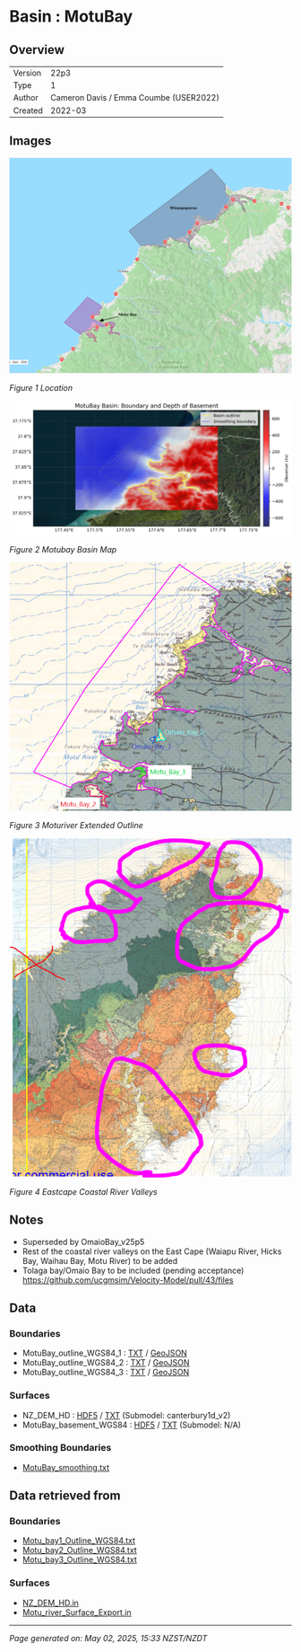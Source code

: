 # Basin : MotuBay

## Overview
|         |                     |
|---------|---------------------|
| Version | 22p3           |
| Type    | 1        |
| Author  | Cameron Davis / Emma Coumbe (USER2022)            |
| Created | 2022-03           |


## Images
![](../images/maps/motubay_whangaparoa.png)

*Figure 1 Location*

![](../images/regional/MotuBay_basin_map.png)

*Figure 2 Motubay Basin Map*

![](../images/basins/moturiver_extended_outline.png)

*Figure 3 Moturiver Extended Outline*

![](../images/basins/eastcape_coastal_river_valleys.png)

*Figure 4 Eastcape Coastal River Valleys*


## Notes
- Superseded by OmaioBay_v25p5
- Rest of the coastal river valleys on the East Cape (Waiapu River, Hicks Bay, Waihau Bay, Motu River) to be added
- Tolaga bay/Omaio Bay to be included (pending acceptance) https://github.com/ucgmsim/Velocity-Model/pull/43/files

## Data
### Boundaries
- MotuBay_outline_WGS84_1 : [TXT](../../velocity_modelling/data/regional/MotuBay/MotuBay_outline_WGS84_1.txt) / [GeoJSON](../../velocity_modelling/data/regional/MotuBay/MotuBay_outline_WGS84_1.geojson)
- MotuBay_outline_WGS84_2 : [TXT](../../velocity_modelling/data/regional/MotuBay/MotuBay_outline_WGS84_2.txt) / [GeoJSON](../../velocity_modelling/data/regional/MotuBay/MotuBay_outline_WGS84_2.geojson)
- MotuBay_outline_WGS84_3 : [TXT](../../velocity_modelling/data/regional/MotuBay/MotuBay_outline_WGS84_3.txt) / [GeoJSON](../../velocity_modelling/data/regional/MotuBay/MotuBay_outline_WGS84_3.geojson)

### Surfaces
- NZ_DEM_HD : [HDF5](../../velocity_modelling/data/global/surface/NZ_DEM_HD.h5) / [TXT](../../velocity_modelling/data/global/surface/NZ_DEM_HD.in) (Submodel: canterbury1d_v2)
- MotuBay_basement_WGS84 : [HDF5](../../velocity_modelling/data/regional/MotuBay/MotuBay_basement_WGS84.h5) / [TXT](../../velocity_modelling/data/regional/MotuBay/MotuBay_basement_WGS84.in) (Submodel: N/A)

### Smoothing Boundaries
- [MotuBay_smoothing.txt](../../velocity_modelling/data/regional/MotuBay/MotuBay_smoothing.txt)

## Data retrieved from
### Boundaries
- [Motu_bay1_Outline_WGS84.txt](https://github.com/ucgmsim/Velocity-Model/tree/main/Data/Basins/East_Cape/v22p3/Motu_bay1_Outline_WGS84.txt)
- [Motu_bay2_Outline_WGS84.txt](https://github.com/ucgmsim/Velocity-Model/tree/main/Data/Basins/East_Cape/v22p3/Motu_bay2_Outline_WGS84.txt)
- [Motu_bay3_Outline_WGS84.txt](https://github.com/ucgmsim/Velocity-Model/tree/main/Data/Basins/East_Cape/v22p3/Motu_bay3_Outline_WGS84.txt)

### Surfaces
- [NZ_DEM_HD.in](https://github.com/ucgmsim/Velocity-Model/tree/main/Data/DEM/NZ_DEM_HD.in)
- [Motu_river_Surface_Export.in](https://github.com/ucgmsim/Velocity-Model/tree/main/Data/Basins/East_Cape/v22p3/Motu_river_Surface_Export.in)

---
*Page generated on: May 02, 2025, 15:33 NZST/NZDT*
